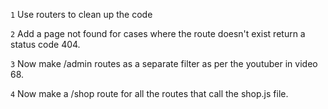 `1` Use routers to clean up the code

`2` Add a page not found for cases where the route doesn't exist return a status code 404.
   
`3` Now make /admin routes as a separate filter as per the youtuber in video 68.

`4` Now make a /shop route for all the routes that call the shop.js file.